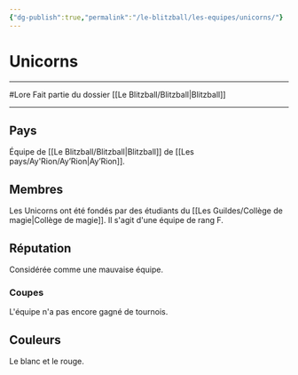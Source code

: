 ```yaml
---
{"dg-publish":true,"permalink":"/le-blitzball/les-equipes/unicorns/"}
---
```


# Unicorns
---
#Lore 
Fait partie du dossier [[Le Blitzball/Blitzball\|Blitzball]]

-------
## Pays
Équipe de [[Le Blitzball/Blitzball\|Blitzball]] de [[Les pays/Ay'Rion/Ay’Rion\|Ay’Rion]].
## Membres
Les Unicorns ont été fondés par des étudiants du [[Les Guildes/Collège de magie\|Collège de magie]].
Il s'agit d'une équipe de rang F.
## Réputation
Considérée comme une mauvaise équipe.
### Coupes
L'équipe n'a pas encore gagné de tournois.
## Couleurs
Le blanc et le rouge.